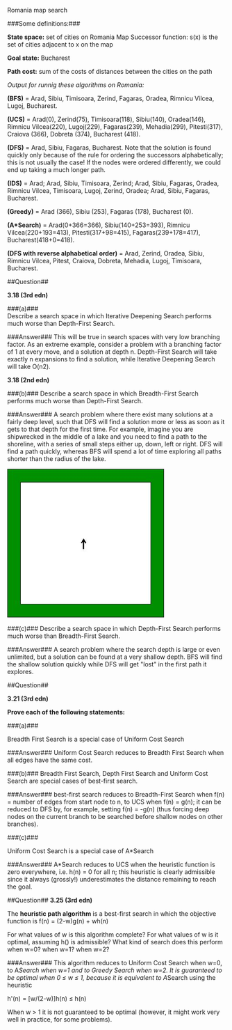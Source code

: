 Romania map search

###Some definitions:###

**State space:** set of cities on Romania Map
Successor function: s(x) is the set of cities adjacent to x on the map

**Goal state:** Bucharest

**Path cost:** sum of the costs of distances between the cities on the path

*Output for runnig these algorithms on Romania:*

**(BFS)** = Arad, Sibiu, Timisoara, Zerind, Fagaras, Oradea, Rimnicu Vilcea, Lugoj, Bucharest.

**(UCS)** = Arad(0), Zerind(75), Timisoara(118), Sibiu(140), Oradea(146), Rimnicu Vilcea(220), Lugoj(229), Fagaras(239), Mehadia(299), Pitesti(317), Craiova (366), Dobreta (374), Bucharest (418).

**(DFS)** = Arad, Sibiu, Fagaras, Bucharest. Note that the solution is found quickly only because of the rule for ordering the successors alphabetically; this is not usually the case! If the nodes were ordered differently, we could end up taking a much longer path.

**(IDS)** = Arad; Arad, Sibiu, Timisoara, Zerind; Arad, Sibiu, Fagaras, Oradea, Rimnicu Vilcea, Timisoara, Lugoj, Zerind, Oradea; Arad, Sibiu, Fagaras, Bucharest.

**(Greedy)** = Arad (366), Sibiu (253), Fagaras (178), Bucharest (0).

**(A*Search)** = Arad(0+366=366), Sibiu(140+253=393), Rimnicu Vilcea(220+193=413), Pitesti(317+98=415), Fagaras(239+178=417), Bucharest(418+0=418).

**(DFS with reverse alphabetical order)** = Arad, Zerind, Oradea, Sibiu, Rimnicu Vilcea, Pitest, Craiova, Dobreta, Mehadia, Lugoj, Timisoara, Bucharest.

##Question##

**3.18 (3rd edn)**

###(a)###</br>
Describe a search space in which Iterative Deepening Search performs much worse than          Depth-First Search.

###Answer###
This will be true in search spaces with very low branching factor. As an extreme example, consider a problem with a branching factor of 1 at every move, and a solution at depth n.   Depth-First Search will take exactly n expansions to find a solution, while Iterative Deepening Search will take O(n2).

**3.18 (2nd edn)**

###(b)###
Describe a search space in which Breadth-First Search performs much worse than Depth-First Search.

###Answer###
A search problem where there exist many solutions at a fairly deep level, such that DFS will find a solution more or less as soon as it gets to that depth for the first time. For example, imagine you are shipwrecked in the middle of a lake and you need to find a path to the shoreline, with a series of small steps either up, down, left or right. DFS will find a path quickly, whereas BFS will spend a lot of time exploring all paths shorter than the radius of the lake.

![image](https://github.com/nvinayvarma189/test/blob/master/wk03lake.jpg)

###(c)###
Describe a search space in which Depth-First Search performs much worse than Breadth-First Search.

###Answer###
A search problem where the search depth is large or even unlimited, but a solution can be found at a very shallow depth. BFS will find the shallow solution quickly while DFS will get "lost" in the first path it explores.

##Question##

**3.21 (3rd edn)**

**Prove each of the following statements:**

###(a)###

Breadth First Search is a special case of Uniform Cost Search

###Answer###
Uniform Cost Search reduces to Breadth First Search when all edges have the same cost.

###(b)###
Breadth First Search, Depth First Search and Uniform Cost Search are special cases of best-first search.

###Answer###
best-first search reduces to Breadth-First Search when f(n) = number of edges from start node to n, to UCS when f(n) = g(n);
it can be reduced to DFS by, for example, setting f(n) = -g(n) (thus forcing deep nodes on the current branch to be searched before shallow nodes on other branches).

###(c)###

Uniform Cost Search is a special case of A*Search

###Answer###
A*Search reduces to UCS when the heuristic function is zero everywhere, i.e. h(n) = 0 for all n;
this heuristic is clearly admissible since it always (grossly!) underestimates the distance remaining to reach the goal.

##Question##
**3.25 (3rd edn)**

The **heuristic path algorithm** is a best-first search in which the objective function is
f(n) = (2-w)g(n) + wh(n)

For what values of w is this algorithm complete? For what values of w is it optimal, assuming h() is admissible?
What kind of search does this perform when w=0? when w=1? when w=2?

###Answer###
This algorithm reduces to Uniform Cost Search when w=0, to A*Search when w=1 and to Greedy Search when w=2.
It is guaranteed to be optimal when 0 ≤ w ≤ 1, because it is equivalent to A*Search using the heuristic

h'(n) = [w/(2-w)]h(n) ≤ h(n)

When w > 1 it is not guaranteed to be optimal (however, it might work very well in practice, for some problems).
